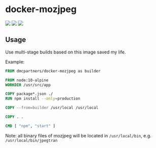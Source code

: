 # docker-mozjpeg

[![](https://img.shields.io/docker/stars/dmcpartners/docker-mozjpeg.svg)](https://hub.docker.com/r/dmcpartners/docker-mozjpeg 'DockerHub') 
[![](https://img.shields.io/docker/pulls/dmcpartners/docker-mozjpeg.svg)](https://hub.docker.com/r/dmcpartners/docker-mozjpeg 'DockerHub') 
[![](https://images.microbadger.com/badges/image/dmcpartners/docker-mozjpeg.svg)](https://microbadger.com/images/dmcpartners/docker-mozjpeg "Get your own image badge on microbadger.com")

## Usage

Use multi-stage builds based on this image saved my life. 

Example:

```Dockerfile
FROM dmcpartners/docker-mozjpeg as builder

FROM node:10-alpine
WORKDIR /usr/src/app

COPY package*.json ./
RUN npm install --only=production

COPY --from=builder /usr/local /usr/local

COPY . .

CMD [ "npm", "start" ]
```

Note: all binary files of mozjpeg will be located in `/usr/local/bin`, e.g. `/usr/local/bin/jpegtran`
